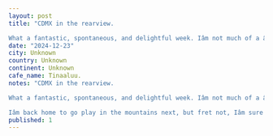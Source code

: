 ```yaml
---
layout: post
title: "CDMX in the rearview.

What a fantastic, spontaneous, and delightful week. Iâm not much of a âuniverseâ guy as you all no doubt know, but reflecting on it I cannot help but feel lucky/grateful f"
date: "2024-12-23"
city: Unknown
country: Unknown
continent: Unknown
cafe_name: Tinaaluu.
notes: "CDMX in the rearview.

What a fantastic, spontaneous, and delightful week. Iâm not much of a âuniverseâ guy as you all no doubt know, but reflecting on it I cannot help but feel lucky/grateful for my reconnecting and deepening friendship with @tinaaluu. And for our happenstance meeting of @j.bund, truly three kindred spirits - I may have added more than a few wrinkles to my face from laughing so hard this week.

Iâm back home to go play in the mountains next, but fret not, Iâm sure Iâll find more good coffee for you all to admire."
published: 1
---
```

